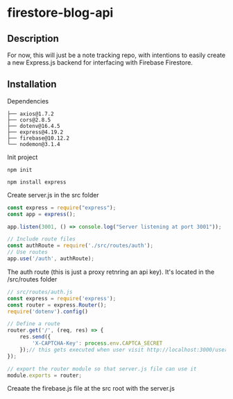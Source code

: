 # firestore-blog-api

## Description

For now, this will just be a note tracking repo, with intentions to easily create a new Express.js backend for interfacing with Firebase Firestore.

## Installation

Dependencies

```
├── axios@1.7.2
├── cors@2.8.5
├── dotenv@16.4.5
├── express@4.19.2
├── firebase@10.12.2
└── nodemon@3.1.4
```

Init project
```
npm init
```
```
npm install express
```
Create server.js in the src folder
```js
const express = require("express");
const app = express();

app.listen(3001, () => console.log("Server listening at port 3001"));

// Include route files
const authRoute = require('./src/routes/auth');
// Use routes
app.use('/auth', authRoute);
```
The auth route (this is just a proxy retnring an api key). It's located in the /src/routes folder

```js
// src/routes/auth.js
const express = require('express');
const router = express.Router();
require('dotenv').config()

// Define a route
router.get('/', (req, res) => {
    res.send({
        'X-CAPTCHA-Key': process.env.CAPTCA_SECRET
    });// this gets executed when user visit http://localhost:3000/user
});

// export the router module so that server.js file can use it
module.exports = router;
```
Creaate the firebase.js file at the src root with the server.js
```js

```


